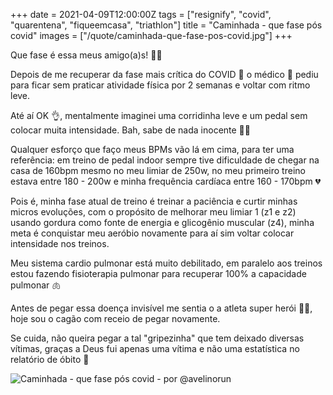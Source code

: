 +++
date = 2021-04-09T12:00:00Z
tags = ["resignify", "covid", "quarentena", "fiqueemcasa", "triathlon"]
title = "Caminhada - que fase pós covid"
images = ["/quote/caminhada-que-fase-pos-covid.jpg"]
+++

Que fase é essa meus amigo(a)s! 🤷‍♂️

Depois de me recuperar da fase mais crítica do COVID 🦠 o médico 🥼 pediu para ficar sem praticar atividade física por 2 semanas e voltar com ritmo leve.

Até aí OK 👌, mentalmente imaginei uma corridinha leve e um pedal sem colocar muita intensidade. Bah, sabe de nada inocente 🤦‍♂️

Qualquer esforço que faço meus BPMs vão lá em cima, para ter uma referência: em treino de pedal indoor sempre tive dificuldade de chegar na casa de 160bpm mesmo no meu limiar de 250w, no meu primeiro treino estava entre 180 - 200w e minha frequência cardíaca entre 160 - 170bpm 💔

Pois é, minha fase atual de treino é treinar a paciência e curtir minhas micros evoluções, com o propósito de melhorar meu limiar 1 (z1 e z2) usando gordura como fonte de energia e glicogênio muscular (z4), minha meta é conquistar meu aeróbio novamente para aí sim voltar colocar intensidade nos treinos.

Meu sistema cardio pulmonar está muito debilitado, em paralelo aos treinos estou fazendo fisioterapia pulmonar para recuperar 100% a capacidade pulmonar 🫁

Antes de pegar essa doença invisível me sentia o a atleta super herói 🦸‍♂️, hoje sou o cagão com receio de pegar novamente.

Se cuida, não queira pegar a tal "gripezinha" que tem deixado diversas vítimas, graças a Deus fui apenas uma vítima e não uma estatística no relatório de óbito 🙏

![Caminhada - que fase pós covid - por @avelinorun](/quote/caminhada-que-fase-pos-covid.jpg#center)
